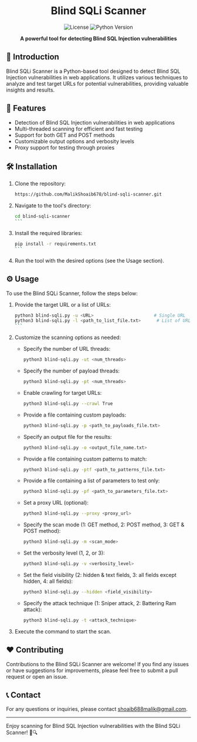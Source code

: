 


<h1 align="center">Blind SQLi Scanner</h1>

<p align="center">
  <img src="https://img.shields.io/badge/License-MIT-blue.svg" alt="License">
  <img src="https://img.shields.io/badge/Python-3.6%2B-blue.svg" alt="Python Version">
</p>

<p align="center">
  <strong>A powerful tool for detecting Blind SQL Injection vulnerabilities</strong>
</p>

## 📖 Introduction

Blind SQLi Scanner is a Python-based tool designed to detect Blind SQL Injection vulnerabilities in web applications. It utilizes various techniques to analyze and test target URLs for potential vulnerabilities, providing valuable insights and results.

## 🚀 Features

- Detection of Blind SQL Injection vulnerabilities in web applications
- Multi-threaded scanning for efficient and fast testing
- Support for both GET and POST methods
- Customizable output options and verbosity levels
- Proxy support for testing through proxies

## 🛠️ Installation

1. Clone the repository:

   ```bash
   https://github.com/MalikShoaib678/blind-sqli-scanner.git
   ```

2. Navigate to the tool's directory:

   ````bash
   cd blind-sqli-scanner
   ```

3. Install the required libraries:

   ````bash
   pip install -r requirements.txt
   ```

4. Run the tool with the desired options (see the Usage section).

## ⚙️ Usage

To use the Blind SQLi Scanner, follow the steps below:

1. Provide the target URL or a list of URLs:

   ````bash
   python3 blind-sqli.py -u <URL>                       # Single URL
   python3 blind-sqli.py -l <path_to_list_file.txt>      # List of URLs
   ```

2. Customize the scanning options as needed:

   - Specify the number of URL threads:

     ```bash
     python3 blind-sqli.py -ut <num_threads>
     ```

   - Specify the number of payload threads:

     ```bash
     python3 blind-sqli.py -pt <num_threads>
     ```

   - Enable crawling for target URLs:

     ```bash
     python3 blind-sqli.py --crawl True
     ```

   - Provide a file containing custom payloads:

     ```bash
     python3 blind-sqli.py -p <path_to_payloads_file.txt>
     ```

   - Specify an output file for the results:

     ```bash
     python3 blind-sqli.py -o <output_file_name.txt>
     ```

   - Provide a file containing custom patterns to match:

     ```bash
     python3 blind-sqli.py -ptf <path_to_patterns_file.txt>
     ```

   - Provide a file containing a list of parameters to test only:

     ```bash
     python3 blind-sqli.py -pf <path_to_parameters_file.txt>
     ```

   - Set a proxy URL (optional):

     ```bash
     python3 blind-sqli.py --proxy <proxy_url>
     ```

   - Specify the scan mode (1: GET method, 2: POST method, 3: GET & POST method):

     ```bash
     python3 blind-sqli.py -m <scan_mode>
     ```

   - Set the verbosity level (1, 2, or 3):

     ```bash
     python3 blind-sqli.py -v <verbosity_level>
     ```

   - Set the field visibility (2: hidden & text fields, 3: all fields except hidden, 4: all fields):

     ```bash
     python3 blind-sqli.py --hidden <field_visibility>
     ```

   - Specify the attack technique (1: Sniper attack, 2: Battering Ram attack):

     ```bash
     python3 blind-sqli.py -t <attack_technique>
     ```

3. Execute the command to start the scan.



## ❤️ Contributing

Contributions to the Blind SQLi Scanner are welcome! If you find any issues or have suggestions for improvements, please feel free to submit a pull request or open an issue.

## 📞 Contact

For any questions or inquiries, please contact [shoaib688malik@gmail.com](mailto:shoaib688malik@gmail.com).

---

Enjoy scanning for Blind SQL Injection vulnerabilities with the Blind SQLi Scanner! 🎯🔍
```


